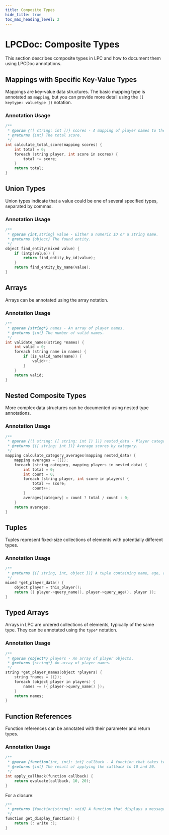 ```yaml
---
title: Composite Types
hide_title: true
toc_max_heading_level: 2
---
```


# LPCDoc: Composite Types

This section describes composite types in LPC and how to document them using LPCDoc annotations.

## Mappings with Specific Key-Value Types

Mappings are key-value data structures. The basic mapping type is annotated as `mapping`, but you can provide more detail using the `([ keytype: valuetype ])` notation.

### Annotation Usage

```c
/**
 * @param {([ string: int ])} scores - A mapping of player names to their scores.
 * @returns {int} The total score.
 */
int calculate_total_score(mapping scores) {
    int total = 0;
    foreach (string player, int score in scores) {
        total += score;
    }
    return total;
}
```

## Union Types

Union types indicate that a value could be one of several specified types, separated by commas.

### Annotation Usage

```c
/**
 * @param {int,string} value - Either a numeric ID or a string name.
 * @returns {object} The found entity.
 */
object find_entity(mixed value) {
    if (intp(value)) {
        return find_entity_by_id(value);
    }
    return find_entity_by_name(value);
}
```

## Arrays

Arrays can be annotated using the array notation.

### Annotation Usage

```c
/**
 * @param {string*} names - An array of player names.
 * @returns {int} The number of valid names.
 */
int validate_names(string *names) {
    int valid = 0;
    foreach (string name in names) {
        if (is_valid_name(name)) {
            valid++;
        }
    }
    return valid;
}
```

## Nested Composite Types

More complex data structures can be documented using nested type annotations.

### Annotation Usage

```c
/**
 * @param {([ string: ([ string: int ]) ])} nested_data - Player categories with player names and scores.
 * @returns {([ string: int ])} Average scores by category.
 */
mapping calculate_category_averages(mapping nested_data) {
    mapping averages = ([]);
    foreach (string category, mapping players in nested_data) {
        int total = 0;
        int count = 0;
        foreach (string player, int score in players) {
            total += score;
            count++;
        }
        averages[category] = count ? total / count : 0;
    }
    return averages;
}
```

## Tuples

Tuples represent fixed-size collections of elements with potentially different types.

### Annotation Usage

```c
/**
 * @returns {({ string, int, object })} A tuple containing name, age, and object reference.
 */
mixed *get_player_data() {
    object player = this_player();
    return ({ player->query_name(), player->query_age(), player });
}
```

## Typed Arrays

Arrays in LPC are ordered collections of elements, typically of the same type. They can be annotated using the `type*` notation.

### Annotation Usage

```c
/**
 * @param {object*} players - An array of player objects.
 * @returns {string*} An array of player names.
 */
string *get_player_names(object *players) {
    string *names = ({});
    foreach (object player in players) {
        names += ({ player->query_name() });
    }
    return names;
}
```

## Function References

Function references can be annotated with their parameter and return types.

### Annotation Usage

```c
/**
 * @param {function(int, int): int} callback - A function that takes two integers and returns an integer.
 * @returns {int} The result of applying the callback to 10 and 20.
 */
int apply_callback(function callback) {
    return evaluate(callback, 10, 20);
}
```

For a closure:

```c
/**
 * @returns {function(string): void} A function that displays a message.
 */
function get_display_function() {
    return (: write :);
}
```
